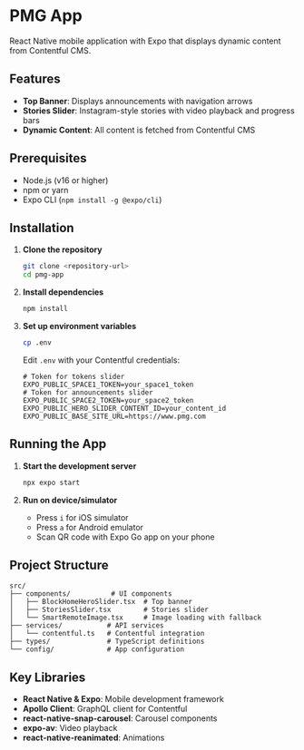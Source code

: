 # PMG App

React Native mobile application with Expo that displays dynamic content from Contentful CMS.

## Features

- **Top Banner**: Displays announcements with navigation arrows
- **Stories Slider**: Instagram-style stories with video playback and progress bars
- **Dynamic Content**: All content is fetched from Contentful CMS

## Prerequisites

- Node.js (v16 or higher)
- npm or yarn
- Expo CLI (`npm install -g @expo/cli`)

## Installation

1. **Clone the repository**
   ```bash
   git clone <repository-url>
   cd pmg-app
   ```

2. **Install dependencies**
   ```bash
   npm install
   ```

3. **Set up environment variables**
   ```bash
   cp .env
   ```
   
   Edit `.env` with your Contentful credentials:
   ```
   # Token for tokens slider
   EXPO_PUBLIC_SPACE1_TOKEN=your_space1_token
   # Token for announcements slider
   EXPO_PUBLIC_SPACE2_TOKEN=your_space2_token
   EXPO_PUBLIC_HERO_SLIDER_CONTENT_ID=your_content_id
   EXPO_PUBLIC_BASE_SITE_URL=https://www.pmg.com
   ```

## Running the App

1. **Start the development server**
   ```bash
   npx expo start
   ```

2. **Run on device/simulator**
   - Press `i` for iOS simulator
   - Press `a` for Android emulator
   - Scan QR code with Expo Go app on your phone

## Project Structure

```
src/
├── components/          # UI components
│   ├── BlockHomeHeroSlider.tsx  # Top banner
│   ├── StoriesSlider.tsx        # Stories slider
│   └── SmartRemoteImage.tsx     # Image loading with fallback
├── services/           # API services
│   └── contentful.ts   # Contentful integration
├── types/              # TypeScript definitions
└── config/             # App configuration
```

## Key Libraries

- **React Native & Expo**: Mobile development framework
- **Apollo Client**: GraphQL client for Contentful
- **react-native-snap-carousel**: Carousel components
- **expo-av**: Video playback
- **react-native-reanimated**: Animations

